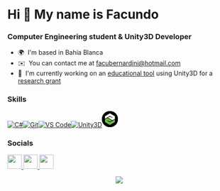 # Hi 👋 My name is Facundo

### Computer Engineering student & Unity3D Developer

*   🌍  I'm based in Bahía Blanca
*   ✉️  You can contact me at [facubernardini@hotmail.com](mailto:facubernardini@hotmail.com)
*   🚀  I'm currently working on an [educational tool](https://github.com/facubernardini/ProyectoFinalDeCarrera) using Unity3D for a [research grant](http://evc.cin.edu.ar)

### Skills

<p align="left">
<a href="https://docs.microsoft.com/en-us/dotnet/csharp/" target="_blank" rel="noreferrer"><img src="https://raw.githubusercontent.com/danielcranney/readme-generator/main/public/icons/skills/csharp-colored.svg" width="36" height="36" alt="C#" /></a><a href="https://git-scm.com/" target="_blank" rel="noreferrer"><img src="https://raw.githubusercontent.com/danielcranney/readme-generator/main/public/icons/skills/git-colored.svg" width="36" height="36" alt="Git" /></a><a href="https://code.visualstudio.com/" target="_blank" rel="noreferrer"><img src="https://raw.githubusercontent.com/danielcranney/readme-generator/main/public/icons/skills/visualstudiocode.svg" width="36" height="36" alt="VS Code" /></a><a href="https://www.unity.com" target="_blank" rel="noreferrer"><img src="https://www.vectorlogo.zone/logos/unity3d/unity3d-icon.svg" width="36" height="36" alt="Unity3D" /></a><a href="https://developer.vuforia.com" target="_blank" rel="noreferrer"><img src="https://github.com/facubernardini/RealidadVirtual/blob/main/Assets/Images/vuforiaLogo2.svg" width="36" height="36" alt="Vuforia" /></a>
</p>

### Socials

<p align="left"> <a href="https://discord.com/users/facu125" target="_blank" rel="noreferrer"> <picture> <source media="(prefers-color-scheme: light)" srcset="https://raw.githubusercontent.com/danielcranney/readme-generator/main/public/icons/socials/discord-dark.svg" /> <source media="(prefers-color-scheme: light)" srcset="https://raw.githubusercontent.com/danielcranney/readme-generator/main/public/icons/socials/discord.svg" /> <img src="https://raw.githubusercontent.com/danielcranney/readme-generator/main/public/icons/socials/discord.svg" width="32" height="32" /> </picture> </a> <a href="https://www.github.com/facubernardini" target="_blank" rel="noreferrer"> <picture> <source media="(prefers-color-scheme: dark)" srcset="https://raw.githubusercontent.com/danielcranney/readme-generator/main/public/icons/socials/github-dark.svg" /> <source media="(prefers-color-scheme: light)" srcset="https://raw.githubusercontent.com/danielcranney/readme-generator/main/public/icons/socials/github.svg" /> <img src="https://raw.githubusercontent.com/danielcranney/readme-generator/main/public/icons/socials/github.svg" width="32" height="32" /> </picture> </a> <a href="https://www.linkedin.com/in/facundobernardini" target="_blank" rel="noreferrer"> <picture> <source media="(prefers-color-scheme: light)" srcset="https://raw.githubusercontent.com/danielcranney/readme-generator/main/public/icons/socials/linkedin-dark.svg" /> <source media="(prefers-color-scheme: light)" srcset="https://raw.githubusercontent.com/danielcranney/readme-generator/main/public/icons/socials/linkedin.svg" /> <img src="https://raw.githubusercontent.com/danielcranney/readme-generator/main/public/icons/socials/linkedin.svg" width="32" height="32" /> </picture> </a></p>

<div id="header" align="center">
  <img src="https://media2.giphy.com/media/v1.Y2lkPTc5MGI3NjExenI0NXpjNWxkOWliZXF6aGEyYXc3bXYzNnh3MDM1NmRwN2trMG5nYyZlcD12MV9pbnRlcm5hbF9naWZfYnlfaWQmY3Q9Zw/Dh5q0sShxgp13DwrvG/giphy.gif" width="180"/>
</div>
